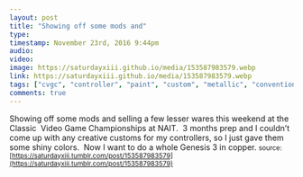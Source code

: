 ```yaml
---
layout: post
title: "Showing off some mods and"
type: 
timestamp: November 23rd, 2016 9:44pm
audio: 
video: 
image: https://saturdayxiii.github.io/media/153587983579.webp
link: https://saturdayxiii.github.io/media/153587983579.webp
tags: ["cvgc", "controller", "paint", "custom", "metallic", "convention", "edmonton", "alberta", "nait", "retro", "championships", "classic", "sega", "ninetendo", "nes", "snes", "gens"]
comments: true
---
```

Showing off some mods and selling a few lesser wares this weekend at the Classic  Video Game Championships at NAIT.  3 months prep and I couldn’t come up with any creative customs for my controllers, so I just gave them some shiny colors.  Now I want to do a whole Genesis 3 in copper.
<small>source: [https://saturdayxiii.tumblr.com/post/153587983579](https://saturdayxiii.tumblr.com/post/153587983579)</small>